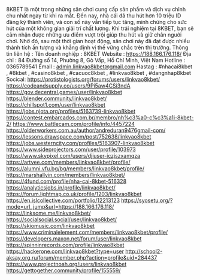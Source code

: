 8KBET là một trong những sân chơi cung cấp sản phẩm và dịch vụ chỉnh chu nhất ngay từ khi ra mắt. Đến nay, nhà cái đã thu hút hơn 10 triệu ID đăng ký thành viên, và con số này vẫn tiếp tục tăng, minh chứng cho sức hút của một không gian giải trí chất lượng.
Khi trải nghiệm tại 8KBET, bạn sẽ cảm nhận được những ưu điểm vượt trội giúp thu hút và giữ chân người chơi. Nhờ đó, sau một thời gian hoạt động, sân chơi này đã đạt được nhiều thành tích ấn tượng và khẳng định vị thế vững chắc trên thị trường.
Thông tin liên hệ :
Tên doanh nghiệp : 8KBET
Website : https://188.166.176.118/
Địa chỉ : 84 Đường số 14, Phường 8, Gò Vấp, Hồ Chí Minh, Việt Nam
Hotline : 0365789541
Email : admin.linkvao8kbet@gmail.com
Hastag : #nhacai8kbet , #8kbet , #casino8kbet , #cacuoc8kbet , #linkvao8kbet , #dangnhap8kbet
Socical:
https://protistologists.org/forums/users/linkvao8kbet/ 
https://codeandsupply.co/users/9Pi5aw4CSi3ndA 
https://gov.decentral.games/user/linkvao8kbet 
https://blender.community/linkvao8kbet/ 
https://chillspot1.com/user/linkvao8kbet 
https://jobs.njota.org/profiles/5163739-linkvao8kbet 
https://contest.embarcados.com.br/membro/nh%c3%a0-c%c3%a1i-8kbet-2/ 
https://www.battlecam.com/profile/info/4457224 
https://olderworkers.com.au/author/andreduran9476gmail-com/ 
https://lessons.drawspace.com/post/752638/linkvao8kbet 
https://jobs.westerncity.com/profiles/5163907-linkvao8kbet 
https://www.sideprojectors.com/user/profile/103973 
https://www.skypixel.com/users/djiuser-iczjszxamqza 
https://artvee.com/members/linkvao8kbet/profile/ 
https://alumni.vfu.bg/bg/members/linkvao8kbet/profile/ 
https://marshallyin.com/members/linkvao8kbet/ 
https://4fund.com/profile/nha-cai-8kbet-516328 
https://analyticsjobs.in/profile/linkvao8kbet/ 
https://forum.lightmap.co.uk/profile/1203/linkvao8kbet 
https://en.islcollective.com/portfolio/12213123 
https://syosetu.org/?mode=url_jump&url=https://188.166.176.118/ 
https://linksome.me/linkvao8kbet/ 
https://socialsocial.social/user/linkvao8kbet/ 
https://skiomusic.com/linkvao8kbet 
https://www.criminalelement.com/members/linkvao8kbet/profile/ 
https://developers.maxon.net/forum/user/linkvao8kbet 
https://spinninrecords.com/profile/linkvao8kbet 
https://hackerone.com/linkvao8kbet?type=user 
http://school2-aksay.org.ru/forum/member.php?action=profile&uid=284437 
https://www.projectnoah.org/users/linkvao8kbet 
https://gettogether.community/profile/155559/ 


